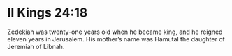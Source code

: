 # II Kings 24:18

Zedekiah was twenty-one years old when he became king, and he reigned eleven years in Jerusalem. His mother’s name was Hamutal the daughter of Jeremiah of Libnah.
